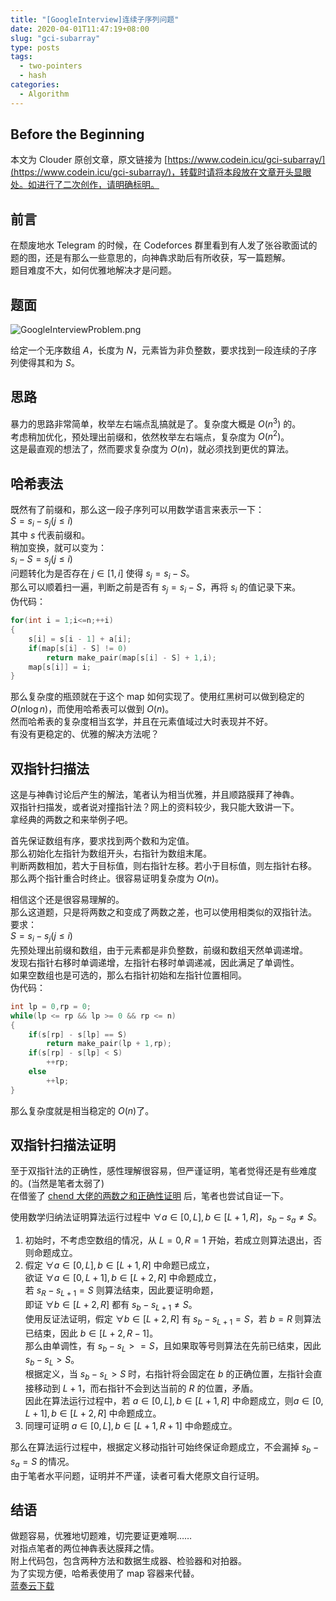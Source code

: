 ```yaml
---  
title: "[GoogleInterview]连续子序列问题"  
date: 2020-04-01T11:47:19+08:00  
slug: "gci-subarray"  
type: posts  
tags:  
  - two-pointers  
  - hash  
categories:  
  - Algorithm  
---  
```

  
## Before the Beginning  
  
本文为 Clouder 原创文章，原文链接为 [https://www.codein.icu/gci-subarray/](https://www.codein.icu/gci-subarray/)，转载时请将本段放在文章开头显眼处。如进行了二次创作，请明确标明。  
  
## 前言  
  
在颓废地水 Telegram 的时候，在 Codeforces 群里看到有人发了张谷歌面试的题的图，还是有那么一些意思的，向神犇求助后有所收获，写一篇题解。  
题目难度不大，如何优雅地解决才是问题。  
  
## 题面  
  
![GoogleInterviewProblem.png](https://b3logfile.com/siyuan/1609132319768/https://cdn.jsdelivr.net/gh/Clouder0/myPics/img/googleproblem1.png)  
  
给定一个无序数组 $A$，长度为 $N$，元素皆为非负整数，要求找到一段连续的子序列使得其和为 $S$。  
  
## 思路  
  
暴力的思路非常简单，枚举左右端点乱搞就是了。复杂度大概是 $O(n^3)$ 的。  
考虑稍加优化，预处理出前缀和，依然枚举左右端点，复杂度为 $O(n^2)$。  
这是最直观的想法了，然而要求复杂度为 $O(n)$，就必须找到更优的算法。  
  
## 哈希表法  
  
既然有了前缀和，那么这一段子序列可以用数学语言来表示一下：  
$S = s_i - s_j(j \leq i)$  
其中 $s$ 代表前缀和。  
稍加变换，就可以变为：  
$s_i - S = s_j(j \leq i)$  
问题转化为是否存在 $j \in [1,i]$ 使得 $s_j = s_i - S$。  
那么可以顺着扫一遍，判断之前是否有 $s_j = s_i - S$，再将 $s_i$ 的值记录下来。  
伪代码：  
  
```cpp  
for(int i = 1;i<=n;++i)  
{  
    s[i] = s[i - 1] + a[i];  
    if(map[s[i] - S] != 0)  
        return make_pair(map[s[i] - S] + 1,i);  
    map[s[i]] = i;  
}  
```  
  
那么复杂度的瓶颈就在于这个 map 如何实现了。使用红黑树可以做到稳定的 $O(n\log n)$，而使用哈希表可以做到 $O(n)$。  
然而哈希表的复杂度相当玄学，并且在元素值域过大时表现并不好。  
有没有更稳定的、优雅的解决方法呢？  
  
## 双指针扫描法  
  
这是与神犇讨论后产生的解法，笔者认为相当优雅，并且顺路膜拜了神犇。  
双指针扫描发，或者说对撞指针法？网上的资料较少，我只能大致讲一下。  
拿经典的两数之和来举例子吧。  
  
首先保证数组有序，要求找到两个数和为定值。  
那么初始化左指针为数组开头，右指针为数组末尾。  
判断两数相加，若大于目标值，则右指针左移。若小于目标值，则左指针右移。  
那么两个指针重合时终止。很容易证明复杂度为 $O(n)$。  
  
相信这个还是很容易理解的。  
那么这道题，只是将两数之和变成了两数之差，也可以使用相类似的双指针法。  
要求：  
$S = s_i - s_j(j \leq i)$  
先预处理出前缀和数组，由于元素都是非负整数，前缀和数组天然单调递增。  
发现右指针右移时单调递增，左指针右移时单调递减，因此满足了单调性。  
如果空数组也是可选的，那么右指针初始和左指针位置相同。  
伪代码：  
  
```cpp  
int lp = 0,rp = 0;  
while(lp <= rp && lp >= 0 && rp <= n)  
{  
    if(s[rp] - s[lp] == S)  
        return make_pair(lp + 1,rp);  
    if(s[rp] - s[lp] < S)  
        ++rp;  
    else  
        ++lp;  
}  
```  
  
那么复杂度就是相当稳定的 $O(n)$了。  
  
## 双指针扫描法证明  
  
至于双指针法的正确性，感性理解很容易，但严谨证明，笔者觉得还是有些难度的。(当然是笔者太弱了)  
在借鉴了 [chend 大佬的两数之和正确性证明](https://leetcode-cn.com/problems/two-sum-ii-input-array-is-sorted/solution/guan-fang-shuang-zhi-zhen-jie-fa-de-zheng-ming-by-/) 后，笔者也尝试自证一下。  
  
使用数学归纳法证明算法运行过程中 $\forall a \in [0,L],b \in [L+1,R]$，$s_b - s_a \neq S$。  
  
1. 初始时，不考虑空数组的情况，从 $L = 0,R = 1$ 开始，若成立则算法退出，否则命题成立。  
2. 假定 $\forall a \in [0,L],b \in [L+1,R]$ 中命题已成立，  
   欲证 $\forall a \in [0,L+1],b \in [L+2,R]$ 中命题成立，  
   若 $s_{R} - s_{L+1} = S$ 则算法结束，因此要证明命题，  
   即证 $\forall b \in [L+2,R]$ 都有 $s_b - s_{L+1} \neq S$。  
   使用反证法证明，假定 $\forall b \in [L+2,R]$ 有 $s_b - s_{L+1} = S$，若 $b = R$ 则算法已结束，因此 $b \in [L+2,R - 1]$。  
   那么由单调性，有 $s_b - s_{L} >= S$，且如果取等号则算法在先前已结束，因此 $s_b - s_L > S$。  
   根据定义，当 $s_b - s_L > S$ 时，右指针将会固定在 $b$ 的正确位置，左指针会直接移动到 $L+1$，而右指针不会到达当前的 $R$ 的位置，矛盾。  
   因此在算法运行过程中，若 $a \in [0,L],b \in[L+1,R]$ 中命题成立，则$a \in [0,L+1],b \in [L+2,R]$ 中命题成立。  
3. 同理可证明 $a \in [0,L],b \in [L+1,R+1]$ 中命题成立。  
  
那么在算法运行过程中，根据定义移动指针可始终保证命题成立，不会漏掉 $s_b - s_a = S$ 的情况。  
由于笔者水平问题，证明并不严谨，读者可看大佬原文自行证明。  
  
## 结语  
  
做题容易，优雅地切题难，切完要证更难啊……  
对指点笔者的两位神犇表达膜拜之情。  
附上代码包，包含两种方法和数据生成器、检验器和对拍器。  
为了实现方便，哈希表使用了 map 容器来代替。  
[蓝奏云下载](https://www.lanzous.com/i9q0bhi)